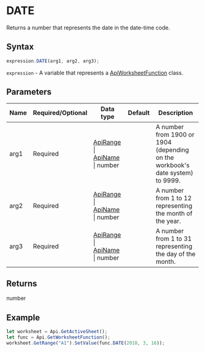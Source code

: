 # DATE

Returns a number that represents the date in the date-time code.

## Syntax

```javascript
expression.DATE(arg1, arg2, arg3);
```

`expression` - A variable that represents a [ApiWorksheetFunction](../ApiWorksheetFunction.md) class.

## Parameters

| **Name** | **Required/Optional** | **Data type** | **Default** | **Description** |
| ------------- | ------------- | ------------- | ------------- | ------------- |
| arg1 | Required | [ApiRange](../../ApiRange/ApiRange.md) \| [ApiName](../../ApiName/ApiName.md) \| number |  | A number from 1900 or 1904 (depending on the workbook's date system) to 9999. |
| arg2 | Required | [ApiRange](../../ApiRange/ApiRange.md) \| [ApiName](../../ApiName/ApiName.md) \| number |  | A number from 1 to 12 representing the month of the year. |
| arg3 | Required | [ApiRange](../../ApiRange/ApiRange.md) \| [ApiName](../../ApiName/ApiName.md) \| number |  | A number from 1 to 31 representing the day of the month. |

## Returns

number

## Example



```javascript editor-
let worksheet = Api.GetActiveSheet();
let func = Api.GetWorksheetFunction();
worksheet.GetRange("A1").SetValue(func.DATE(2018, 3, 16));
```
